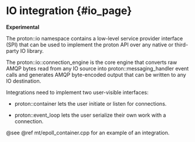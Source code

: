 # IO integration {#io_page}

**Experimental**

The proton::io namespace contains a low-level service provider
interface (SPI) that can be used to implement the proton API over any
native or third-party IO library.

The proton::io::connection_engine is the core engine that converts raw
AMQP bytes read from any IO source into proton::messaging_handler
event calls and generates AMQP byte-encoded output that can be written
to any IO destination.

Integrations need to implement two user-visible interfaces:

 - proton::container lets the user initiate or listen for connections.

 - proton::event_loop lets the user serialize their own work with a
   connection.

@see @ref mt/epoll\_container.cpp for an example of an integration.
